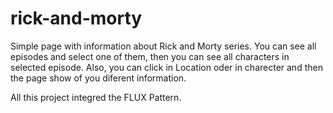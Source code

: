 # rick-and-morty
Simple page with information about Rick and Morty series.
You can see all episodes and select one of them, then you can see all characters in selected episode.
Also, you can click in Location oder in charecter and then the page show of you diferent information.

All this project integred the FLUX Pattern.
